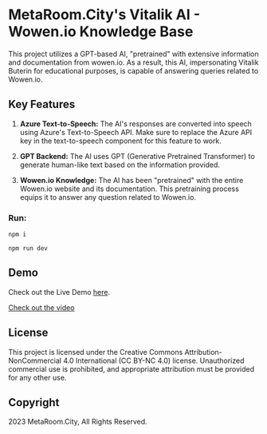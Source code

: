 # MetaRoom.City's Vitalik AI - Wowen.io Knowledge Base

This project utilizes a GPT-based AI, "pretrained" with extensive information and documentation from wowen.io. As a result, this AI, impersonating Vitalik Buterin for educational purposes, is capable of answering queries related to Wowen.io.

## Key Features
1. **Azure Text-to-Speech:** The AI's responses are converted into speech using Azure's Text-to-Speech API. Make sure to replace the Azure API key in the text-to-speech component for this feature to work.

2. **GPT Backend:** The AI uses GPT (Generative Pretrained Transformer) to generate human-like text based on the information provided.

3. **Wowen.io Knowledge:** The AI has been "pretrained" with the entire Wowen.io website and its documentation. This pretraining process equips it to answer any question related to Wowen.io.

### Run: 
``npm i``

``npm run dev``

## Demo

Check out the Live Demo [here](https://swissmade.xyz/wowen/avatar/).

[Check out the video](https://swissmade.xyz/wowen/vitalik.mp4)

## License

This project is licensed under the Creative Commons Attribution-NonCommercial 4.0 International (CC BY-NC 4.0) license. Unauthorized commercial use is prohibited, and appropriate attribution must be provided for any other use.

## Copyright

2023 MetaRoom.City, All Rights Reserved.
